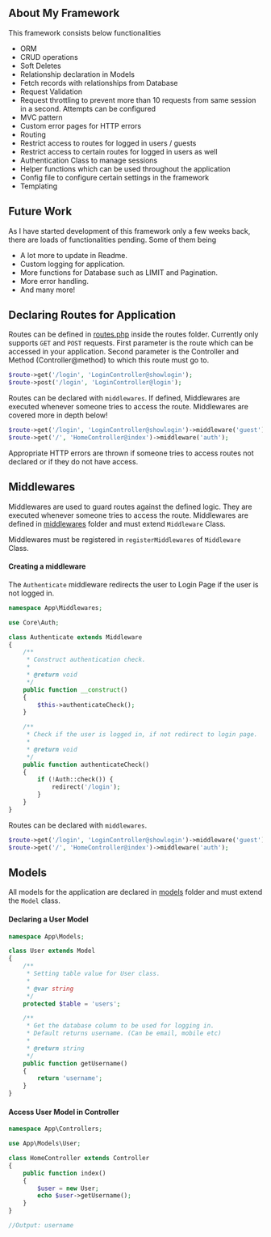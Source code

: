 ## About My Framework

This framework consists below functionalities

- ORM
- CRUD operations
- Soft Deletes
- Relationship declaration in Models
- Fetch records with relationships from Database
- Request Validation
- Request throttling to prevent more than 10 requests from same session in a second. Attempts can be configured
- MVC pattern
- Custom error pages for HTTP errors
- Routing
- Restrict access to routes for logged in users / guests
- Restrict access to certain routes for logged in users as well
- Authentication Class to manage sessions
- Helper functions which can be used throughout the application
- Config file to configure certain settings in the framework
- Templating

## Future Work

As I have started development of this framework only a few weeks back, there are loads of functionalities pending. Some of them being

- A lot more to update in Readme.
- Custom logging for application.
- More functions for Database such as LIMIT and Pagination.
- More error handling.
- And many more!

## Declaring Routes for Application
Routes can be defined in [routes.php](https://github.com/ArsalanThange/myphpframework/blob/master/routes/routes.php) inside the routes folder.
Currently only supports `GET` and `POST` requests.
First parameter is the route which can be accessed in your application.
Second parameter is the Controller and Method (Controller@method) to which this route must go to.
```php
$route->get('/login', 'LoginController@showlogin');
$route->post('/login', 'LoginController@login');
```
Routes can be declared with `middlewares`. If defined, Middlewares are executed whenever someone tries to access the route. Middlewares are covered more in depth below!
```php
$route->get('/login', 'LoginController@showlogin')->middleware('guest');
$route->get('/', 'HomeController@index')->middleware('auth');
```
Appropriate HTTP errors are thrown if someone tries to access routes not declared or if they do not have access.

## Middlewares
Middlewares are used to guard routes against the defined logic. They are executed whenever someone tries to access the route.
Middlewares are defined in [middlewares](https://github.com/ArsalanThange/myphpframework/tree/master/app/middlewares) folder and must extend `Middleware` Class.

Middlewares must be registered in `registerMiddlewares` of `Middleware` Class.

#### Creating a middleware
The `Authenticate` middleware redirects the user to Login Page if the user is not logged in.

```php
namespace App\Middlewares;

use Core\Auth;

class Authenticate extends Middleware
{
    /**
     * Construct authentication check.
     *
     * @return void
     */
    public function __construct()
    {
        $this->authenticateCheck();
    }

    /**
     * Check if the user is logged in, if not redirect to login page.
     *
     * @return void
     */
    public function authenticateCheck()
    {
        if (!Auth::check()) {
            redirect('/login');
        }
    }
}
```

Routes can be declared with `middlewares`.
```php
$route->get('/login', 'LoginController@showlogin')->middleware('guest');
$route->get('/', 'HomeController@index')->middleware('auth');
```

## Models
All models for the application are declared in [models](https://github.com/ArsalanThange/myphpframework/tree/master/app/models) folder and must extend the `Model` class.

#### Declaring a User Model
```php
namespace App\Models;

class User extends Model
{
    /**
     * Setting table value for User class.
     *
     * @var string
     */
    protected $table = 'users';

    /**
     * Get the database column to be used for logging in.
     * Default returns username. (Can be email, mobile etc)
     *
     * @return string
     */
    public function getUsername()
    {
        return 'username';
    }
}
```

#### Access User Model in Controller
```php
namespace App\Controllers;

use App\Models\User;

class HomeController extends Controller
{
    public function index()
    {
        $user = new User;
        echo $user->getUsername();
    }
}

//Output: username
```
